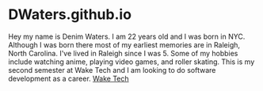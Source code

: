 # DWaters.github.io
Hey my name is Denim Waters. I am 22 years old and I was born in NYC. Although I was born there most of my earliest memories are in Raleigh, North Carolina. I've lived in Raleigh since I was 5. Some of my hobbies include watching anime, playing video games, and roller skating. This is my second semester at Wake Tech and I am looking to do software development as a career.
[Wake Tech](https://www.waketech.edu/user/login/ "This link will direct you to my school, Wake Tech's website")
